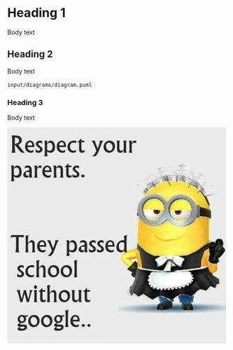 # Heading 1

Body text

## Heading 2

Body text

```{.include}
input/diagrams/diagram.puml
```

### Heading 3

Body text

![](input/images/image.png)
